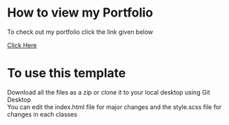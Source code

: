 # How to view my Portfolio

To check out my portfolio click the link given below

[Click Here](https://sandipsharan.github.io/)

# To use this template

Download all the files as a zip or clone it to your local desktop using Git Desktop
<br>
You can edit the index.html file for major changes and the style.scss file for changes in each classes